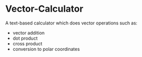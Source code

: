 # Vector-Calculator
A text-based calculator which does vector operations such as:
 * vector addition
 * dot product
 * cross product
 * conversion to polar coordinates
